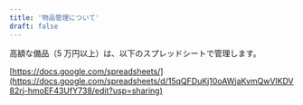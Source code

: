 ```yaml
---
title: '物品管理について'
draft: false
---
```


高額な備品（5 万円以上）は、以下のスプレッドシートで管理します。

[https://docs.google.com/spreadsheets/](https://docs.google.com/spreadsheets/d/15qQFDuKj10oAWjaKvmQwVlKDV82rj-hmoEF43UfY738/edit?usp=sharing)
